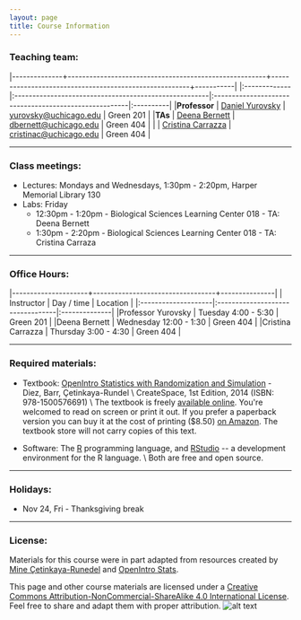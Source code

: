 ```yaml
---
layout: page
title: Course Information
---
```


### Teaching team:

|--------------+-------------------------------------------------------+-------------------------------------------------------+-----------|
|:-------------|:------------------------------------------------------|:------------------------------------------------------|:----------|
|**Professor** | [Daniel Yurovsky](http://psychology.uchicago.edu/directory/daniel-yurovsky)      | [yurovsky@uchicago.edu](mailto:yurovsky@uchicago.edu) | Green 201 | 
|**TAs**       | [Deena Bernett](https://psychology.uchicago.edu/directory/deena-bernett)         | [dbernett@uchicago.edu](mailto:dbernett@uchicago.edu) | Green 404 | 
|              | [Cristina Carrazza](https://psychology.uchicago.edu/directory/cristina-carrazza) | [cristinac@uchicago.edu](mailto:cristinac@uchicago.edu) |  Green 404 | 


* * *

### Class meetings:
* Lectures: Mondays and Wednesdays, 1:30pm - 2:20pm, Harper Memorial Library 130
* Labs: Friday
    * 12:30pm - 1:20pm - Biological Sciences Learning Center 018 - TA: Deena Bernett
    * 1:30pm - 2:20pm - Biological Sciences Learning Center 018 - TA: Cristina Carraza

* * *

### <a name="oh"></a>Office Hours:

|---------------------+----------------------------------+---------------|
| Instructor          | Day / time                       | Location      |
|:--------------------|:---------------------------------|:--------------|
|Professor Yurovsky   | Tuesday 4:00 - 5:30              | Green 201     |
|Deena Bernett        | Wednesday 12:00 - 1:30           | Green 404     |
|Cristina Carrazza    | Thursday 3:00 - 4:30             | Green 404     |


* * *

### Required materials:

* Textbook: [OpenIntro Statistics with Randomization and Simulation](https://www.openintro.org/stat/textbook.php?stat_book=isrs) - Diez, Barr, Çetinkaya-Rundel \\
   CreateSpace, 1st Edition, 2014 (ISBN: 978-1500576691) \\
The textbook is freely [available online](https://www.openintro.org/download.php?file=isrs1&referrer=/stat/textbook.php). You're welcomed to read on screen or print it out. If you prefer a paperback version you can buy it at the cost of printing ($8.50) [on Amazon](https://www.amazon.com/gp/product/1500576697/ref=as_li_qf_sp_asin_il_tl?ie=UTF8&camp=1789&creative=9325&creativeASIN=1500576697&linkCode=as2&tag=open084-20&linkId=UWWPUCGZGLFC2PHW). The textbook store will not carry copies of this text.

* Software: The [R](https://www.r-project.org/) programming language, and [RStudio](https://www.rstudio.com/products/RStudio/) -- a development environment for the R language. \\
	Both are free and open source.

* * *

### Holidays:

* Nov 24, Fri - Thanksgiving break

***

### License: 

Materials for this course were in part adapted from resources created by [Mine Çetinkaya-Runedel](http://www2.stat.duke.edu/~mc301/) and [OpenIntro Stats](https://www.openintro.org/). 

This page and other course materials are licensed under a [Creative Commons Attribution-NonCommercial-ShareAlike 4.0 International License](https://creativecommons.org/licenses/by-nc-sa/4.0/). Feel free to share and adapt them with proper attribution. ![alt text](https://i.creativecommons.org/l/by-nc-sa/4.0/88x31.png "Creative Commons License")
